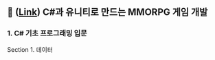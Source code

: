 ## 🎠 ([Link](https://www.inflearn.com/course/%EC%9C%A0%EB%8B%88%ED%8B%B0-MMORPG-%EA%B0%9C%EB%B0%9C-part1/dashboard)) C#과 유니티로 만드는 MMORPG 게임 개발

### 1. C# 기초 프로그래밍 입문
Section 1. 데이터 
